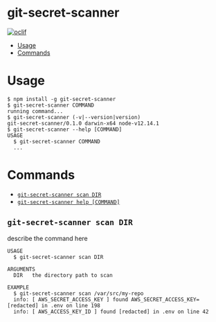 git-secret-scanner
=====================



[![oclif](https://img.shields.io/badge/cli-oclif-brightgreen.svg)](https://oclif.io)

<!-- toc -->
* [Usage](#usage)
* [Commands](#commands)
<!-- tocstop -->
# Usage
<!-- usage -->
```sh-session
$ npm install -g git-secret-scanner
$ git-secret-scanner COMMAND
running command...
$ git-secret-scanner (-v|--version|version)
git-secret-scanner/0.1.0 darwin-x64 node-v12.14.1
$ git-secret-scanner --help [COMMAND]
USAGE
  $ git-secret-scanner COMMAND
  ...
```
<!-- usagestop -->
# Commands
<!-- commands -->
* [`git-secret-scanner scan DIR`](#git-secret-scanner-scan)
* [`git-secret-scanner help [COMMAND]`](#git-secret-scanner-help-command)

## `git-secret-scanner scan DIR`

describe the command here

```
USAGE
  $ git-secret-scanner scan DIR

ARGUMENTS
  DIR   the directory path to scan

EXAMPLE
  $ git-secret-scanner scan /var/src/my-repo
  info: [ AWS_SECRET_ACCESS_KEY ] found AWS_SECRET_ACCESS_KEY=[redacted] in .env on line 198
  info: [ AWS_ACCESS_KEY_ID ] found [redacted] in .env on line 42
```
